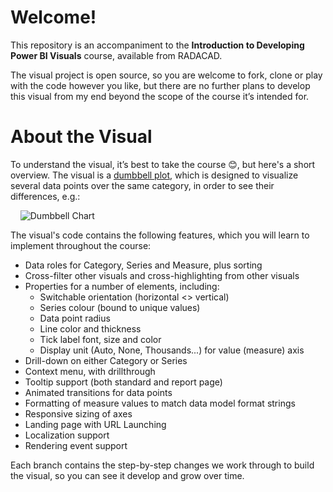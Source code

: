 # Welcome!

This repository is an accompaniment to the **Introduction to Developing Power BI Visuals** course, available from RADACAD.

The visual project is open source, so you are welcome to fork, clone or play with the code however you like, but there are no further plans to develop this visual from my end beyond the scope of the course it’s intended for.

# About the Visual

To understand the visual, it’s best to take the course 😊, but here's a short overview. The visual is a [dumbbell plot](https://datavizproject.com/data-type/dumbbell-plot/), which is designed to visualize several data points over the same category, in order to see their differences, e.g.:

&nbsp;&nbsp;&nbsp;&nbsp;![Dumbbell Chart](https://i.imgur.com/J563lAh.png "Dumbbell Chart")

The visual's code contains the following features, which you will learn to implement throughout the course:

* Data roles for Category, Series and Measure, plus sorting
* Cross-filter other visuals and cross-highlighting from other visuals
* Properties for a number of elements, including:
    * Switchable orientation (horizontal <> vertical)
    * Series colour (bound to unique values)
    * Data point radius
    * Line color and thickness
    * Tick label font, size and color
    * Display unit (Auto, None, Thousands...) for value (measure) axis
* Drill-down on either Category or Series
* Context menu, with drillthrough
* Tooltip support (both standard and report page)
* Animated transitions for data points
* Formatting of measure values to match data model format strings
* Responsive sizing of axes
* Landing page with URL Launching
* Localization support
* Rendering event support

Each branch contains the step-by-step changes we work through to build the visual, so you can see it develop and grow over time.
